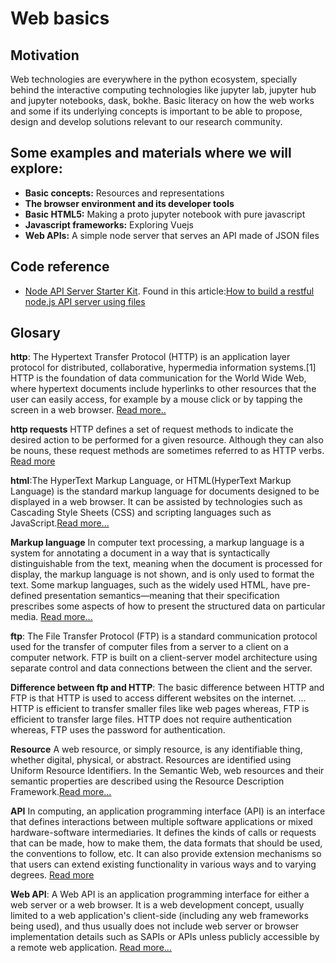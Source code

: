 # Web basics
## Motivation
Web technologies are everywhere in the python ecosystem, specially behind the interactive computing technologies like jupyter lab, jupyter hub and jupyter notebooks, dask, bokhe. Basic literacy on how the web works and some if its underlying concepts is important to be able to propose, design and develop solutions relevant to our research community.

## Some examples and materials where we will explore:
- **Basic concepts:** Resources and representations 
- **The browser environment and its developer tools**
- **Basic HTML5:** Making a proto jupyter notebook with pure javascript
- **Javascript frameworks:** Exploring Vuejs
- **Web APIs:** A simple node server that serves an API made of JSON files
  

## Code reference
- [Node API Server Starter Kit](https://github.com/bpk68/api-server-starter). Found in this article:[How to build a restful node.js API server using files](https://robkendal.co.uk/blog/how-to-build-a-restful-node-js-api-server-using-json-files) 

## Glosary
**http**: The Hypertext Transfer Protocol (HTTP) is an application layer protocol for distributed, collaborative, hypermedia information systems.[1] HTTP is the foundation of data communication for the World Wide Web, where hypertext documents include hyperlinks to other resources that the user can easily access, for example by a mouse click or by tapping the screen in a web browser. [Read more..](https://en.wikipedia.org/wiki/Hypertext_Transfer_Protocol)

**http requests** HTTP defines a set of request methods to indicate the desired action to be performed for a given resource. Although they can also be nouns, these request methods are sometimes referred to as HTTP verbs. [Read more](https://developer.mozilla.org/en-US/docs/Web/HTTP/Methods)

**html**:The HyperText Markup Language, or HTML(HyperText Markup Language) is the standard markup language for documents designed to be displayed in a web browser. It can be assisted by technologies such as Cascading Style Sheets (CSS) and scripting languages such as JavaScript.[Read more...](https://en.wikipedia.org/wiki/HTML)

**Markup language** In computer text processing, a markup language is a system for annotating a document in a way that is syntactically distinguishable from the text, meaning when the document is processed for display, the markup language is not shown, and is only used to format the text. Some markup languages, such as the widely used HTML, have pre-defined presentation semantics—meaning that their specification prescribes some aspects of how to present the structured data on particular media. [Read more...](https://en.wikipedia.org/wiki/Markup_language)

**ftp**: The File Transfer Protocol (FTP) is a standard communication protocol used for the transfer of computer files from a server to a client on a computer network. FTP is built on a client-server model architecture using separate control and data connections between the client and the server.

**Difference between ftp and HTTP**: The basic difference between HTTP and FTP is that HTTP is used to access different websites on the internet. ... HTTP is efficient to transfer smaller files like web pages whereas, FTP is efficient to transfer large files. HTTP does not require authentication whereas, FTP uses the password for authentication.

**Resource** A web resource, or simply resource, is any identifiable thing, whether digital, physical, or abstract. Resources are identified using Uniform Resource Identifiers. In the Semantic Web, web resources and their semantic properties are described using the Resource Description Framework.[Read more...](https://en.wikipedia.org/wiki/Web_resource#:~:text=A%20web%20resource%2C%20or%20simply,using%20the%20Resource%20Description%20Framework.)

**API** In computing, an application programming interface (API) is an interface that defines interactions between multiple software applications or mixed hardware-software intermediaries. It defines the kinds of calls or requests that can be made, how to make them, the data formats that should be used, the conventions to follow, etc. It can also provide extension mechanisms so that users can extend existing functionality in various ways and to varying degrees. [Read more](https://en.wikipedia.org/wiki/API)

**Web API**: 
A Web API is an application programming interface for either a web server or a web browser. It is a web development concept, usually limited to a web application's client-side (including any web frameworks being used), and thus usually does not include web server or browser implementation details such as SAPIs or APIs unless publicly accessible by a remote web application.
[Read more...](https://en.wikipedia.org/wiki/Web_API)